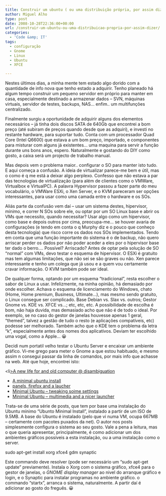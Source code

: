 ```yaml
---
title: Construir um ubuntu ( ou uma distribuição própria, por assim dizer..)
author: Miguel Alho
type: post
date: 2008-10-28T22:36:00+00:00
url: /construir-um-ubuntu-ou-uma-distribuicao-propria-por-assim-dizer/
categories:
  - 'Code &amp; IT'
tags:
  - configuração
  - Gnome
  - Linux
  - Ubuntu
  - XFCE

---
```

Nestes últimos dias, a minha mente tem estado algo dorido com a quantidade de info nova que tenho estado a adquirir. Tenho planeado há algum tempo construir um pequeno servidor em próprio para manter em casa, especialmente destinado a armazenar dados &#8211; SVN, máquinas virtuais, servidor de testes, backups, NAS&#8230; enfim.. um multifunções centralizado.

Finalmente surgiu a oportunidade de adquirir alguns dos elementos necessários &#8211; já tinha dois discos SATA de 640Gb que encontrei a bom preço (até subiram de preços quando desde que as adquiri), e investi no restante hardware, para suportar tudo. Conta com um processador Quad Core (Intel Q6600) que estava a um bom preço, importado, e componentes para misturar com alguns já existentes&#8230; uma maquina para servir a função durante uns bons anos, espero. Naturalmente e gostando do DIY como gosto, a caixa será um projecto de trabalho manual.

Mas depois vem o problema maior.. configurar o SO para manter isto tudo. E aqui começa a confusão. A ideia de virtualizar parece-me bem e útil, mas o como é q me está a deixar algo perplexo. Confesso que não estava a par das tecnologias de virtualização (para além de clientes como o VMWare, Virtualbox e VirtualPC). A palavra Hypervisor passou a fazer parte do meu vocabulário, o VMWare ESXi, o Xen Server, e o KVM pareceram ser opções interessantes, para usar como uma camada entre o hardware e os SOs.

Aliás parte da confusão vem daí &#8211; usar um sistema destes, hipervisor, mínimo, e correr N SOs sobre ele, ou optar por um SO Linux base e abrir os VMs que necessito, quando necessitar? Usar algo como um hipervisor, como base e depois outros por cima, preocupa-me&#8230; se houver avaria de configurações (e tendo em conta o q Murphy diz e o pouco que conheço desta tecnologia) que risco corre os dados nos SOs implementados. Tendo em conta que uma função importante do sistema é o de backup, não quero arriscar perder os dados por não poder aceder a eles por o hipervisor base ter dado o berro&#8230;. Possível? Arriscado? Antes de optar pela solução de SO &#8220;normal&#8221; com VMs, devo testar o esquema de hipervisor. O ESXi é gratuito mas tem algumas limitações, que não sei se são graves ou não. Xen parece interessante e tenho um colega que já usou e a quem vou certamente cravar informação. O KVM também pode ser ideal.

De qualquer forma, optando por um esquema &#8220;tradicional&#8221;, resta escolher o sabor de Linux a usar. Infelizmente, na minha opinião, há demasiado por onde escolher. Achava o esquema de licenciamento do Windows, chato (Home, Home premium, Business, Ultimate&#8230;), mas mesmo sendo gratuito, o Linux consegue ser complicado. Base Debian vs. Slax vs. outros; Gestor Gnome vs. KDE vs. XFCE vs&#8230;; etc, etc, etc. A possibilidade de escolha é bom, não haja duvida, mas demasiado acho que não é de todo o ideal. Por exemplo, se no caso do gestor de janelas houvesse apenas 1 geral, &#8220;themed&#8221;, talvez a gestão de tudo o resto (e aplicações compatíveis, etc) podesse ser melhorado. Também acho que o KDE tem o problema da letra &#8220;k&#8221;, especialmente antes dos nomes dos aplicativos. Deviam ter escolhido uma vogal, como a Apple&#8230; 😀

Decidi num portatil velho testar o Ubuntu Server e encaixar um ambiente gráfico. Vi-me grego para meter o Gnome a que estou habituado, e mesmo assim n consegui passar da linha de comandos, por mais info que achasse na web. Até que hoje, encontrei isto:

<li<a href="http://disambiguation.wordpress.com/2008/08/15/new-life-for-my-old-computer/" target="_blank">>A new life for and old computer @ disambiguation</a></li> 

  * <a href="http://disambiguation.wordpress.com/2008/08/17/a-minimal-ubuntu-install-the-basics/" target="_blank">A minimal ubuntu install</a>
  * <a href="http://disambiguation.wordpress.com/2008/08/18/minimal-ubuntu-panels-firefox-and-a-launcher/" target="_blank">panels, firefox and a laucher</a>
  * <a href="http://disambiguation.wordpress.com/2008/08/19/minimal-ubuntu-tweaking-some-settings/" target="_blank">Minimal Ubuntu &#8211; tweaking soime settings</a>
  * [Minimal Ubuntu &#8211; multimedia and a nicer launcher][1]

Trata-se de uma série de posts, que tem por base uma instalação do Ubuntu mínimo &#8220;Ubunto Minimal Install&#8221;, instalado a partir de um ISO de 9.5MB. A base do Ubuntu é instalado (pelo que vi numa VM, ocupa 667MB &#8211; certamente com pacotes puxados da net). O autor nos posts simplesmente configura o sistema ao seu gosto. Vale a pena a leitura, mas o que queria apresentar, principalmente, é como adicionar um dos ambientes gráficos possíveis a esta instalação, ou a uma instalação como o server.

sudo apt-get install xorg xfce4 gdm synaptic

Este commando deve resolver (pode ser necessário um &#8220;sudo apt-get update&#8221; previamente). Instala o Xorg com o sistema gráfico, xfce4 para o gestor de janelas, o _GNOME display manager_ ao nivel do arranque gráfico e login, e o Synaptic para instalar programas no ambiente gráfico. o commando &#8220;startx&#8221;, arranca o sistema, naturalmente. A partir daí é adicionar ao gosto do freguês. 😀

 [1]: http://disambiguation.wordpress.com/2008/08/22/minimal-ubuntu-multimedia-and-a-nicer-launcher/